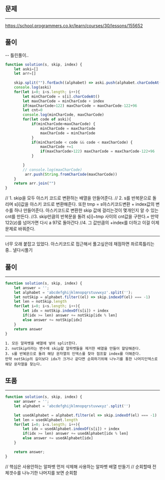 ## 문제
---
https://school.programmers.co.kr/learn/courses/30/lessons/155652

## 풀이
--
틀린풀이.. 
```jsx
function solution(s, skip, index) {
    let aski=[]
    let arr=[]
 
    skip.split("").forEach((alphabet) => aski.push(alphabet.charCodeAt()))
    console.log(aski)
    for(let i=0; i<s.length; i++){
        let minCharCode = s[i].charCodeAt()
        let maxCharCode = minCharCode + index
        if(maxCharCode>122) maxCharCode = maxCharCode-122+96
        let cnt=0
        console.log(minCharCode, maxCharCode)
        for(let code of aski){
            if(minCharCode>maxCharCode) {
                minCharCode = maxCharCode
                maxCharCode = minCharCode
            }
            if(minCharCode < code && code < maxCharCode) {
                maxCharCode +=1
                if(maxCharCode>122) maxCharCode = maxCharCode-122+96
            }   
                                                          
        }
        // console.log(maxCharCode)
         arr.push(String.fromCharCode(maxCharCode))
    }
    return arr.join("")
}
```

// 1. skip을 모두 아스키 코드로 변환하는 배열을 만들어준다.
// 2. s를 반복문으로 돌리며 s[i]값을 아스키 코드로 변환해준다. 또한 tmp = s아스키코드변환 + index값의 변수를 하나 만들어준다. 아스키코드로 변환한 skip 값에 걸리는것이 몇개인지 알 수 있는 cnt를 만든다.
//3. skip만큼의 반복문을 돌려 s[i]~tmp 사이의 cnt값을 구한다.+ 만약 122(z)를 넘어가면 다시 a 97로 돌아간다
//4. 그 값만큼의 +index를 더하고 이걸 이제 문제로 바꿔준다.

---
너무 오래 붙잡고 있었다. 아스키코드로 접근해서 풀고싶은데 채점하면 좌르륵틀리는중.. 낼다시풀기


## 풀이
---
```jsx
function solution(s, skip, index) {
    let answer = '';
    let alphabet = 'abcdefghijklmnopqrstuvwxyz'.split('');
    let notSkip = alphabet.filter((el) => skip.indexOf(el) === -1)
    let len = notSkip.length
    for(let i=0; i<s.length; i++){
        let idx = notSkip.indexOf(s[i]) + index
        if(idx >= len) answer += notSkip[idx % len]
        else answer += notSkip[idx]
    }
    return answer
}
```
    1. 모든 알파벳을 배열에 넣어 split한다. 
    2. notSkip이라는 변수에 skip할 알파벳들을 제거한 배열을 만들어 할당해준다.
    3. s를 반복문으로 돌려 해당 문자열의 인덱스를 찾아 점프할 index를 더해준다.
    만약 notSkip의 길이보다 idx가 크거나 같다면 순회하기위해 나누기를 통한 나머지인덱스로 해당 문자열을 찾는다. 

## 또품
---
```jsx
function solution(s, skip, index) {
    var answer = '';
    let alphabet = 'abcdefghijklmnopqrstuvwxyz'.split('')
    
    let usedAlphabet = alphabet.filter(el => skip.indexOf(el) === -1)
    let len = usedAlphabet.length
    for(let i=0; i<s.length; i++){
        let idx = usedAlphabet.indexOf(s[i]) + index
        if(idx >= len) answer += usedAlphabet[idx % len]
        else answer += usedAlphabet[idx]
    }
    
    return answer;
}
```
// 핵심은 사용안하는 알파벳 먼저 삭제해 사용하는 알파벳 배열 만들기
// 순회할때 전체갯수를 나누기한 나머지를 보면 순회함
